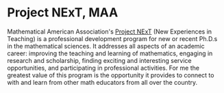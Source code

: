 # Project NExT, MAA

Mathematical American Association's [Project NExT] (New Experiences in Teaching) is a professional development program for new or recent Ph.D.s in the mathematical sciences. It addresses all aspects of an academic career: improving the teaching and learning of mathematics, engaging in research and scholarship, finding exciting and interesting service opportunities, and participating in professional activities. For me the greatest value of this program is the opportunity it provides to connect to with and learn from other math educators from all over the country.

[project next]: https://www.maa.org/programs-and-communities/professional-development/project-next
